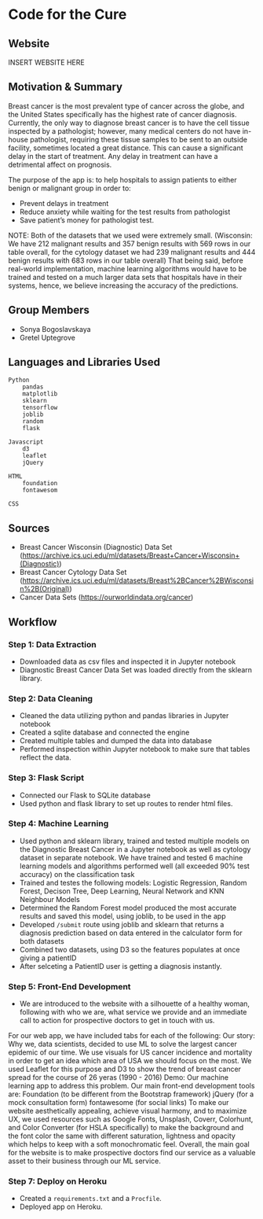 # Code for the Cure

## Website

INSERT WEBSITE HERE

## Motivation & Summary

Breast cancer is the most prevalent type of cancer across the globe, and the United States specifically has the highest rate of cancer diagnosis. Currently, the only way to diagnose breast cancer is to have the cell tissue inspected by a pathologist; however, many medical centers do not have in-house pathologist, requiring these tissue samples to be sent to an outside facility, sometimes located a great distance. This can cause a significant delay in the start of treatment. Any delay in treatment can have a detrimental affect on prognosis. 

The purpose of the app is: to help hospitals to assign patients to either benign or malignant group in order to: 
* Prevent delays in treatment
* Reduce anxiety while waiting for the test results from pathologist
* Save patient’s money for pathologist test.

NOTE: Both of the datasets that we used were extremely small. (Wisconsin:  We have 212 malignant results and 357 benign results with 569 rows in our table overall, for the cytology dataset we had 239 malignant results and 444 benign results with 683 rows in our table overall) That being said, before real-world implementation, machine learning algorithms would have to be trained and tested on a much larger data sets that hospitals have in their systems, hence, we believe increasing the accuracy of the predictions.

## Group Members

* Sonya Bogoslavskaya
* Gretel Uptegrove

## Languages and Libraries Used

```
Python
    pandas
    matplotlib
    sklearn
    tensorflow
    joblib
    random
    flask

Javascript
    d3
    leaflet
    jQuery
    
HTML
    foundation
    fontawesom
    
CSS
```

## Sources

* Breast Cancer Wisconsin (Diagnostic) Data Set 
(https://archive.ics.uci.edu/ml/datasets/Breast+Cancer+Wisconsin+(Diagnostic))
* Breast Cancer Cytology Data Set 
(https://archive.ics.uci.edu/ml/datasets/Breast%2BCancer%2BWisconsin%2B(Original))
* Cancer Data Sets
(https://ourworldindata.org/cancer)

## Workflow

### Step 1: Data Extraction

* Downloaded data as csv files and inspected it in Jupyter notebook
* Diagnostic Breast Cancer Data Set was loaded directly from the sklearn library.

### Step 2: Data Cleaning

* Cleaned the data utilizing python and pandas libraries in Jupyter notebook
* Created a sqlite database and connected the engine 
* Created multiple tables and dumped the data into database
* Performed inspection within Jupyter notebook to make sure that tables reflect the data.

### Step 3: Flask Script

* Connected our Flask to SQLite database
* Used python and flask library to set up routes to render html files.

### Step 4: Machine Learning

* Used python and sklearn library, trained and tested multiple models on the Diagnostic Breast Cancer in a Jupyter notebook as well as cytology dataset in separate notebook. We have trained and tested 6 machine learning models and algorithms performed well (all exceeded 90% test accuracy) on the classification task
* Trained and testes the following models: Logistic Regression, Random Forest, Decison Tree, Deep Learning, Neural Network and KNN Neighbour Models
* Determined the Random Forest model produced the most accurate results and saved this model, using joblib, to be used in the app
* Developed `/submit` route using joblib and sklearn that returns a diagnosis prediction based on data entered in the calculator form for both datasets
* Combined two datasets, using D3 so the features populates at once giving a patientID
* After selceting a PatientID user is getting a diagnosis instantly. 

### Step 5: Front-End Development

* We are introduced to the website with a silhouette of a healthy woman, following with who we are, what service we provide and an immediate call to action for prospective doctors to get in touch with us. 
 
For our web app, we have included tabs for each of the following:
Our story: Why we, data scientists, decided to use ML to solve the largest cancer epidemic of our time. We use visuals for US cancer incidence and mortality in order to get an idea which area of USA we should focus on the most. We used Leaflet for this purpose and D3 to show the trend of breast cancer spread for the course of 26 yeras (1990 - 2016)
Demo: Our machine learning app to address this problem.
Our main front-end development tools are:
Foundation (to be different from the Bootstrap framework)
jQuery (for a mock consultation form)
fontawesome (for social links)
To make our website aesthetically appealing, achieve visual harmony, and to maximize UX, we used resources such as Google Fonts, Unsplash, Coverr, Colorhunt, and Color Converter (for HSLA specifically) to make the background and the font color the same with different saturation, lightness and opacity which helps to keep with a soft monochromatic feel.
Overall, the main goal for the website is to make prospective doctors find our service as a valuable asset to their business through our ML service.

### Step 7: Deploy on Heroku

* Created a `requirements.txt` and a `Procfile`.
* Deployed app on Heroku.
